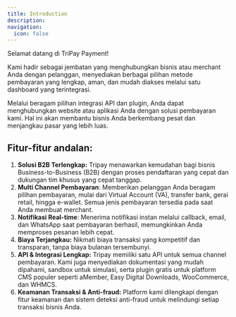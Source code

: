```yaml
---
title: Introduction
description:
navigation:
  icon: false
---
```


Selamat datang di TriPay Payment!

Kami hadir sebagai jembatan yang menghubungkan bisnis atau merchant Anda dengan pelanggan, menyediakan berbagai pilihan metode pembayaran yang lengkap, aman, dan mudah diakses melalui satu dashboard yang terintegrasi.

Melalui beragam pilihan integrasi API dan plugin, Anda dapat menghubungkan website atau aplikasi Anda dengan solusi pembayaran kami. Hal ini akan membantu bisnis Anda berkembang pesat dan menjangkau pasar yang lebih luas.

## Fitur-fitur andalan:

1. **Solusi B2B Terlengkap:** Tripay menawarkan kemudahan bagi bisnis Business-to-Business (B2B) dengan proses pendaftaran yang cepat dan dukungan tim khusus yang cepat tanggap.
2. **Multi Channel Pembayaran**: Memberikan pelanggan Anda beragam pilihan pembayaran, mulai dari Virtual Account (VA), transfer bank, gerai retail, hingga e-wallet. Semua jenis pembayaran tersedia pada saat Anda membuat merchant.
3. **Notifikasi Real-time**: Menerima notifikasi instan melalui callback, email, dan WhatsApp saat pembayaran berhasil, memungkinkan Anda memproses pesanan lebih cepat.
4. **Biaya Terjangkau:** Nikmati biaya transaksi yang kompetitif dan transparan, tanpa biaya bulanan tersembunyi.
5. **API & Integrasi Lengkap:** Tripay memiliki satu API untuk semua channel pembayaran. Kami juga menyediakan dokumentasi yang mudah dipahami, sandbox untuk simulasi, serta plugin gratis untuk platform CMS populer seperti aMember, Easy Digital Downloads, WooCommerce, dan WHMCS.
6. **Keamanan Transaksi & Anti-fraud:** Platform kami dilengkapi dengan fitur keamanan dan sistem deteksi anti-fraud untuk melindungi setiap transaksi bisnis Anda.

